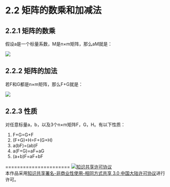 # 2.2 矩阵的数乘和加减法

## 2.2.1 矩阵的数乘
假设a是一个标量系数，M是n×m矩阵，那么aM就是：

<img src="http://latex.codecogs.com/gif.latex? $$aM = Ma = \left[ {\begin{array}{*{20}{c}}
{a{M_{11}}}&{a{M_{12}}}& \cdots &{a{M_{1m}}}\\
{a{M_{21}}}&{a{M_{22}}}& \cdots &{a{M_{2m}}}\\
 \vdots & \vdots & \ddots & \vdots \\
{a{M_{n1}}}&{a{M_{n1}}}& \cdots &{a{M_{nm}}}
\end{array}} \right]$$ ">

## 2.2.2 矩阵的加法
若F和G都是n×m矩阵，那么F+G就是：

<img src="http://latex.codecogs.com/gif.latex? $$F + G = \left[ {\begin{array}{*{20}{c}}
{{F_{11}} + {G_{11}}}&{{F_{12}} + {G_{12}}}& \cdots &{{F_{1m}} + {G_{1m}}}\\
{{F_{21}} + {G_{21}}}&{{F_{22}} + {G_{22}}}& \cdots &{{F_{2m}} + {G_{2m}}}\\
 \vdots & \vdots & \ddots & \vdots \\
{{F_{n1}} + {G_{n1}}}&{{F_{n2}} + {G_{n2}}}& \cdots &{{F_{nm}} + {G_{nm}}}
\end{array}} \right]$$ ">

## 2.2.3 性质
对任意标量a，b，以及3个n×m矩阵F，G，H。有以下性质：

1. F+G=G+F
2. (F+G)+H=F+(G+H)
3. a(bF)=(ab)F
4. a(F+G)=aF+aG
5. (a+b)F=aF+bF



======================
<a rel="license" href="http://creativecommons.org/licenses/by-nc-sa/3.0/cn/"><img alt="知识共享许可协议" style="border-width:0" src="https://i.creativecommons.org/l/by-nc-sa/3.0/cn/88x31.png" /></a><br />本作品采用<a rel="license" href="http://creativecommons.org/licenses/by-nc-sa/3.0/cn/">知识共享署名-非商业性使用-相同方式共享 3.0 中国大陆许可协议</a>进行许可。